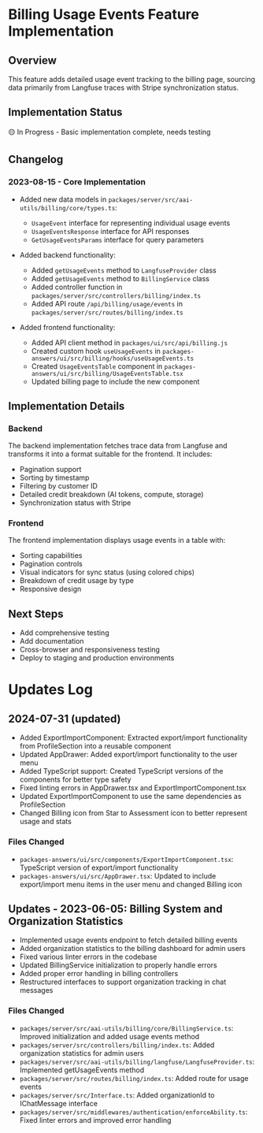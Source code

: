 # Billing Usage Events Feature Implementation

## Overview
This feature adds detailed usage event tracking to the billing page, sourcing data primarily from Langfuse traces with Stripe synchronization status.

## Implementation Status
🟡 In Progress - Basic implementation complete, needs testing

## Changelog

### 2023-08-15 - Core Implementation
- Added new data models in `packages/server/src/aai-utils/billing/core/types.ts`:
  - `UsageEvent` interface for representing individual usage events
  - `UsageEventsResponse` interface for API responses
  - `GetUsageEventsParams` interface for query parameters

- Added backend functionality:
  - Added `getUsageEvents` method to `LangfuseProvider` class
  - Added `getUsageEvents` method to `BillingService` class
  - Added controller function in `packages/server/src/controllers/billing/index.ts`
  - Added API route `/api/billing/usage/events` in `packages/server/src/routes/billing/index.ts`

- Added frontend functionality:
  - Added API client method in `packages/ui/src/api/billing.js`
  - Created custom hook `useUsageEvents` in `packages-answers/ui/src/billing/hooks/useUsageEvents.ts`
  - Created `UsageEventsTable` component in `packages-answers/ui/src/billing/UsageEventsTable.tsx`
  - Updated billing page to include the new component

## Implementation Details

### Backend
The backend implementation fetches trace data from Langfuse and transforms it into a format suitable for the frontend. It includes:
- Pagination support
- Sorting by timestamp
- Filtering by customer ID
- Detailed credit breakdown (AI tokens, compute, storage)
- Synchronization status with Stripe

### Frontend
The frontend implementation displays usage events in a table with:
- Sorting capabilities
- Pagination controls
- Visual indicators for sync status (using colored chips)
- Breakdown of credit usage by type
- Responsive design

## Next Steps
- Add comprehensive testing
- Add documentation
- Cross-browser and responsiveness testing
- Deploy to staging and production environments

# Updates Log

## 2024-07-31 (updated)
- Added ExportImportComponent: Extracted export/import functionality from ProfileSection into a reusable component
- Updated AppDrawer: Added export/import functionality to the user menu
- Added TypeScript support: Created TypeScript versions of the components for better type safety
- Fixed linting errors in AppDrawer.tsx and ExportImportComponent.tsx
- Updated ExportImportComponent to use the same dependencies as ProfileSection
- Changed Billing icon from Star to Assessment icon to better represent usage and stats

### Files Changed
- `packages-answers/ui/src/components/ExportImportComponent.tsx`: TypeScript version of export/import functionality
- `packages-answers/ui/src/AppDrawer.tsx`: Updated to include export/import menu items in the user menu and changed Billing icon

## Updates - 2023-06-05: Billing System and Organization Statistics
- Implemented usage events endpoint to fetch detailed billing events
- Added organization statistics to the billing dashboard for admin users
- Fixed various linter errors in the codebase
- Updated BillingService initialization to properly handle errors
- Added proper error handling in billing controllers
- Restructured interfaces to support organization tracking in chat messages

### Files Changed
- `packages/server/src/aai-utils/billing/core/BillingService.ts`: Improved initialization and added usage events method
- `packages/server/src/controllers/billing/index.ts`: Added organization statistics for admin users
- `packages/server/src/aai-utils/billing/langfuse/LangfuseProvider.ts`: Implemented getUsageEvents method
- `packages/server/src/routes/billing/index.ts`: Added route for usage events
- `packages/server/src/Interface.ts`: Added organizationId to IChatMessage interface
- `packages/server/src/middlewares/authentication/enforceAbility.ts`: Fixed linter errors and improved error handling 